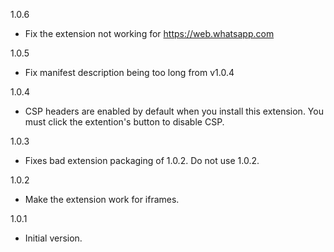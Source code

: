1.0.6
  - Fix the extension not working for https://web.whatsapp.com

1.0.5
  - Fix manifest description being too long from v1.0.4

1.0.4
  - CSP headers are enabled by default when you install this extension. You must
    click the extention's button to disable CSP.

1.0.3
  - Fixes bad extension packaging of 1.0.2. Do not use 1.0.2.

1.0.2
  - Make the extension work for iframes.

1.0.1
  - Initial version.
